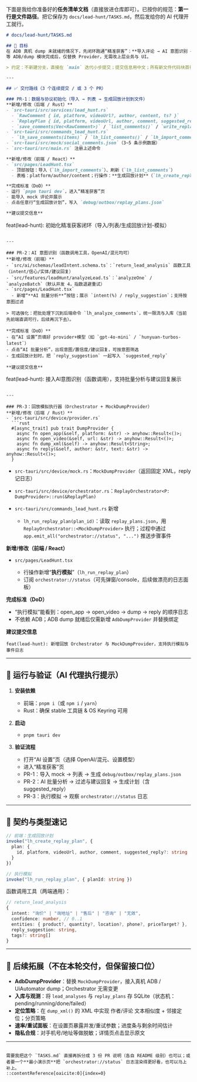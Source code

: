 下面是我给你准备好的**任务清单文档**（直接放进仓库即可）。已按你的规范：**第一行是文件路径**。把它保存为 `docs/lead-hunt/TASKS.md`，然后发给你的 AI 代理开工就行。

```markdown
# docs/lead-hunt/TASKS.md

## 🎯 目标
在 ADB 真机 dump 未就绪的情况下，先闭环跑通“精准获客”：**导入评论 → AI 意图识别 → 列表筛选与建议回复 → 生成 & 执行（模拟）回放计划**。  
等 ADB/dump 模块完成后，仅替换 Provider，无需改上层业务与 UI。

> 约定：不新建分支，直接在 `main` 迭代小步提交；提交信息用中文；所有新文件代码块首行写“文件相对路径”。

---

## ✅ 交付路线（3 个连续提交 / 或 3 个 PR）

### PR-1：数据与协议初始化（导入 → 列表 → 生成回放计划到文件）
**新增/修改（后端 / Rust）**
- `src-tauri/src/services/lead_hunt.rs`  
  - `RawComment { id, platform, videoUrl?, author, content, ts? }`  
  - `ReplayPlan { id, platform, videoUrl, author, comment, suggested_reply? }`  
  - `save_comments(Vec<RawComment>)` / `list_comments()` / `write_replay_plan(ReplayPlan)`
- `src-tauri/src/commands_lead_hunt.rs`  
  - `lh_save_comments(items)` / `lh_list_comments()` / `lh_import_comments()` / `lh_create_replay_plan(plan)`
- `src-tauri/src/mock/social_comments.json`（3~5 条示例数据）
- `src-tauri/src/main.rs` 注册上述命令

**新增/修改（前端 / React）**
- `src/pages/LeadHunt.tsx`  
  - 顶部按钮：导入（`lh_import_comments`）、刷新（`lh_list_comments`）  
  - 表格：platform/author/content；行操作：**生成回放计划**（`lh_create_replay_plan`）

**完成标准（DoD）**
- 运行 `pnpm tauri dev`，进入“精准获客”页  
- 能导入 mock 评论并展示  
- 点击任意行“生成回放计划”，写入 `debug/outbox/replay_plans.json`

**建议提交信息**
```

feat(lead-hunt): 初始化精准获客闭环（导入/列表/生成回放计划-模拟）

```

---

### PR-2：AI 意图识别（函数调用工具，OpenAI/混元均可）
**新增/修改（前端）**
- `src/ai/schemas/leadIntent.schema.ts`：`return_lead_analysis` 函数工具（intent/信心/实体/建议回复）
- `src/features/leadHunt/analyzeLead.ts`：`analyzeOne` / `analyzeBatch`（默认并发 4，指数退避重试）
- `src/pages/LeadHunt.tsx`  
  - 新增“**AI 批量分析**”按钮；展示 `intent(%) / reply_suggestion`；支持按意图过滤

> 可选强化：把批处理下沉到后端命令 `lh_analyze_comments`，统一限流与入库（当前先前端直调可行，后续再沉下去）。

**完成标准（DoD）**
- 在“AI 设置”页填好 provider+模型（如 `gpt-4o-mini` / `hunyuan-turbos-latest`）  
- 点击“AI 批量分析”，出现意图/置信度/建议回复，可按意图筛选  
- 生成回放计划时，把 `reply_suggestion` 一起写入 `suggested_reply`

**建议提交信息**
```

feat(lead-hunt): 接入AI意图识别（函数调用），支持批量分析与建议回复展示

````

---

### PR-3：回放模拟执行器（Orchestrator + MockDumpProvider）
**新增/修改（后端 / Rust）**
- `src-tauri/src/device/provider.rs`  
  ```rust
  #[async_trait] pub trait DumpProvider {
    async fn open_app(&self, platform: &str) -> anyhow::Result<()>;
    async fn open_video(&self, url: &str) -> anyhow::Result<()>;
    async fn dump_xml(&self) -> anyhow::Result<String>;
    async fn reply(&self, author: &str, text: &str) -> anyhow::Result<()>;
  }
````

* `src-tauri/src/device/mock.rs`：`MockDumpProvider`（返回固定 XML，reply 记日志）
* `src-tauri/src/device/orchestrator.rs`：`ReplayOrchestrator<P: DumpProvider>::run(&ReplayPlan)`
* `src-tauri/src/commands_lead_hunt.rs` 新增

  * `lh_run_replay_plan(plan_id)`：读取 `replay_plans.json`，用 `ReplayOrchestrator::<MockDumpProvider>` 执行；过程中通过 `app.emit_all("orchestrator://status", "...")` 推送步骤事件

**新增/修改（前端 / React）**

* `src/pages/LeadHunt.tsx`

  * 行操作新增“**执行模拟**”（`lh_run_replay_plan`）
  * 订阅 `orchestrator://status`（可先弹窗/console，后续做漂亮的日志面板）

**完成标准（DoD）**

* “执行模拟”能看到：open_app → open_video → dump → reply 的顺序日志
* 不依赖 ADB；ADB dump 就绪后仅需新增 `AdbDumpProvider` 并替换绑定

**建议提交信息**

```
feat(lead-hunt): 新增回放 Orchestrator 与 MockDumpProvider，支持执行模拟与事件日志
```

---

## 🔧 运行与验证（AI 代理执行提示）

1. **安装依赖**

   * 前端：`pnpm i`（或 `npm i` / `yarn`）
   * Rust：确保 stable 工具链 & OS Keyring 可用

2. **启动**

   * `pnpm tauri dev`

3. **验证流程**

   * 打开“AI 设置”页（选择 OpenAI/混元、设置模型）
   * 进入“精准获客”页
   * PR-1：导入 mock → 列表 → 生成 `debug/outbox/replay_plans.json`
   * PR-2：AI 批量分析 → 过滤与建议回复 → 生成计划（含 suggested_reply）
   * PR-3：执行模拟 → 观察 `orchestrator://status` 日志

---

## 📐 契约与类型速记

```ts
// 前端：生成回放计划
invoke("lh_create_replay_plan", {
  plan: {
    id, platform, videoUrl, author, comment, suggested_reply?: string
  }
})

// 执行模拟
invoke("lh_run_replay_plan", { planId: string })
```

函数调用工具（两端通用）：

```ts
// return_lead_analysis
{
  intent: "询价" | "询地址" | "售后" | "咨询" | "无效",
  confidence: number, // 0..1
  entities: { product?, quantity?, location?, phone?, priceTarget? },
  reply_suggestion: string,
  tags?: string[]
}
```

---

## 🧩 后续拓展（不在本轮交付，但保留接口位）

* **AdbDumpProvider**：替换 `MockDumpProvider`，接入真机 ADB / UiAutomator dump；Orchestrator 无需变更
* **入库与观测**：将 `lead_analyses` 与 `replay_plans` 存 SQLite（状态机：pending/running/done/failed）
* **定位策略**：在 `dump_xml()` 的 XML 中实现 作者/评论 文本相似度 + 邻接定位；分页策略
* **速率/重试面板**：在设置页暴露并发/重试参数；进度条与剩余时间估计
* **隐私合规**：对手机号/地址等做脱敏；详情页点击显示原文

---

```

需要我把这个 `TASKS.md` 直接再拆分成 3 份 PR 说明（各自 README 级别）也可以；或者要一个**最小演示页**把 `orchestrator://status` 日志渲染得更好看，也可以马上补上。
::contentReference[oaicite:0]{index=0}
```
